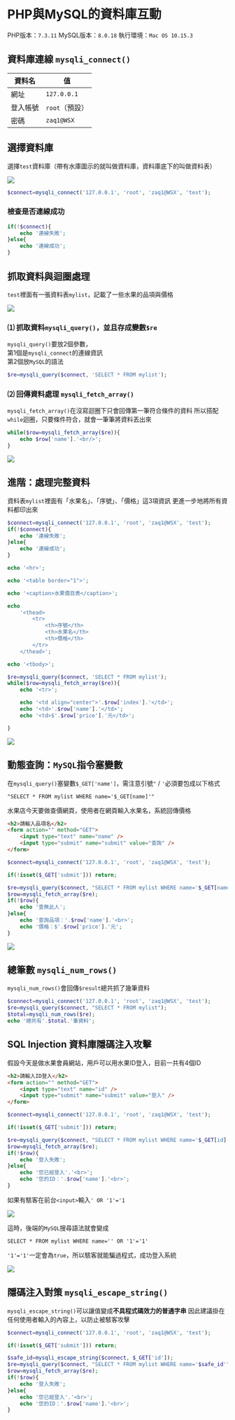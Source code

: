 # PHP與MySQL的資料庫互動

PHP版本：`7.3.11`
MySQL版本：`8.0.18`
執行環境：`Mac OS 10.15.3`

## 資料庫連線 `mysqli_connect()`

|資料名|值|
|----|---|
|網址|`127.0.0.1`|
|登入帳號|`root`（預設）|
|密碼|`zaq1@WSX`|

## 選擇資料庫

選擇`test`資料庫（帶有水庫圖示的就叫做資料庫，資料庫底下的叫做資料表）

![](https://raw.githubusercontent.com/ianchen0419/notes/master/img/PHP與MySQL的資料庫互動/01.png)

```php
$connect=mysqli_connect('127.0.0.1', 'root', 'zaq1@WSX', 'test');
```

### 檢查是否連線成功

```php
if(!$connect){
	echo '連線失敗';
}else{
	echo '連線成功';
}
```

## 抓取資料與迴圈處理

`test`裡面有一張資料表`mylist`，記載了一些水果的品項與價格

![](https://raw.githubusercontent.com/ianchen0419/notes/master/img/PHP與MySQL的資料庫互動/02.png)

### ⑴ 抓取資料`mysqli_query()`，並且存成變數`$re`

`mysqli_query()`要放2個參數，  
第1個是`mysqli_connect`的連線資訊  
第2個放`MySQL`的語法

```php
$re=mysqli_query($connect, 'SELECT * FROM mylist');
```

### ⑵ 回傳資料處理 `mysqli_fetch_array()`

`mysqli_fetch_array()`在沒寫迴圈下只會回傳第一筆符合條件的資料
所以搭配`while`迴圈，只要條件符合，就會一筆筆將資料丟出來

```php
while($row=mysqli_fetch_array($re)){
	echo $row['name'].'<br/>';
}
```

![](https://raw.githubusercontent.com/ianchen0419/notes/master/img/PHP與MySQL的資料庫互動/03.png)

## 進階：處理完整資料

資料表`mylist`裡面有「水果名」、「序號」、「價格」這3項資訊
更進一步地將所有資料都印出來

```php
$connect=mysqli_connect('127.0.0.1', 'root', 'zaq1@WSX', 'test');
if(!$connect){
	echo '連線失敗';
}else{
	echo '連線成功';
}

echo '<hr>';

echo '<table border="1">';

echo '<caption>水果價目表</caption>';

echo 
	'<thead>
		<tr>
			<th>序號</th>
			<th>水果名</th>
			<th>價格</th>
		</tr>
	</thead>';

echo '<tbody>';

$re=mysqli_query($connect, 'SELECT * FROM mylist');
while($row=mysqli_fetch_array($re)){
	echo '<tr>';

	echo '<td align="center">'.$row['index'].'</td>';
	echo '<td>'.$row['name'].'</td>';
	echo '<td>$'.$row['price'].'元</td>';

}
```

![](https://raw.githubusercontent.com/ianchen0419/notes/master/img/PHP與MySQL的資料庫互動/04.png)


## 動態查詢：`MySQL`指令塞變數

在`mysqli_query()`塞變數`$_GET['name']`，需注意引號`"` / `'`必須要包成以下格式

```
"SELECT * FROM mylist WHERE name='$_GET[name]'"
```

水果店今天要做查價網頁，使用者在網頁輸入水果名，系統回傳價格

```html
<h2>請輸入品項名</h2>
<form action="" method="GET">
	<input type="text" name="name" />
	<input type="submit" name="submit" value="查詢" />
</form>
```

```php
$connect=mysqli_connect('127.0.0.1', 'root', 'zaq1@WSX', 'test');

if(!isset($_GET['submit'])) return;

$re=mysqli_query($connect, "SELECT * FROM mylist WHERE name='$_GET[name]'");
$row=mysqli_fetch_array($re);
if(!$row){
	echo '查無此人';
}else{
	echo '查詢品項：'.$row['name'].'<br>';
	echo '價格：$'.$row['price'].'元';
}
```

![](https://raw.githubusercontent.com/ianchen0419/notes/master/img/PHP與MySQL的資料庫互動/05.gif)

## 總筆數 `mysqli_num_rows()`

`mysqli_num_rows()`會回傳`$result`總共抓了幾筆資料

```php
$connect=mysqli_connect('127.0.0.1', 'root', 'zaq1@WSX', 'test');
$re=mysqli_query($connect, "SELECT * FROM mylist");
$total=mysqli_num_rows($re);
echo '總共有'.$total.'筆資料';
```

## SQL Injection 資料庫隱碼注入攻擊

假設今天是做水果會員網站，用戶可以用水果ID登入，目前一共有4個ID

```html
<h2>請輸入ID登入</h2>
<form action="" method="GET">
	<input type="text" name="id" />
	<input type="submit" name="submit" value="登入" />
</form>
```

```php
$connect=mysqli_connect('127.0.0.1', 'root', 'zaq1@WSX', 'test');

if(!isset($_GET['submit'])) return;

$re=mysqli_query($connect, "SELECT * FROM mylist WHERE name='$_GET[id]'");
$row=mysqli_fetch_array($re);
if(!$row){
	echo '登入失敗';
}else{
	echo '您已經登入'.'<br>';
	echo '您的ID：'.$row['name'].'<br>';
}
```

如果有駭客在前台`<input>`輸入`' OR '1'='1`

![](https://raw.githubusercontent.com/ianchen0419/notes/master/img/PHP與MySQL的資料庫互動/06.png)

這時，後端的`MySQL`搜尋語法就會變成

```MySQL
SELECT * FROM mylist WHERE name='' OR '1'='1'
```

`'1'='1'`一定會為`true`，所以駭客就能騙過程式，成功登入系統

![](https://raw.githubusercontent.com/ianchen0419/notes/master/img/PHP與MySQL的資料庫互動/07.png)

## 隱碼注入對策 `mysqli_escape_string()`

`mysqli_escape_string()`可以讓值變成**不具程式碼效力的普通字串**
因此建議掛在任何使用者輸入的內容上，以防止被駭客攻擊


```php
$connect=mysqli_connect('127.0.0.1', 'root', 'zaq1@WSX', 'test');

if(!isset($_GET['submit'])) return;

$safe_id=mysqli_escape_string($connect, $_GET['id']);
$re=mysqli_query($connect, "SELECT * FROM mylist WHERE name='$safe_id'");
$row=mysqli_fetch_array($re);
if(!$row){
	echo '登入失敗';
}else{
	echo '您已經登入'.'<br>';
	echo '您的ID：'.$row['name'].'<br>';
}
```
